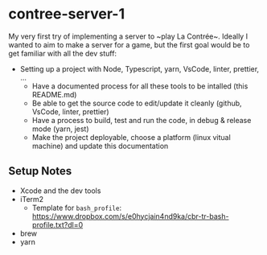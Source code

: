 # contree-server-1

My very first try of implementing a server to ~play La Contrée~.
Ideally I wanted to aim to make a server for a game, but the first goal would be to get familiar with all the dev stuff:

* Setting up a project with Node, Typescript, yarn, VsCode, linter, prettier, ...
  * Have a documented process for all these tools to be intalled (this README.md)
  * Be able to get the source code to edit/update it cleanly (github, VsCode, linter, prettier)
  * Have a process to build, test and run the code, in debug & release mode (yarn, jest)
  * Make the project deployable, choose a platform (linux vitual machine) and update this documentation

## Setup Notes

* Xcode and the dev tools
* iTerm2
  * Template for `bash_profile`: https://www.dropbox.com/s/e0hycjain4nd9ka/cbr-tr-bash-profile.txt?dl=0
* brew
* yarn
